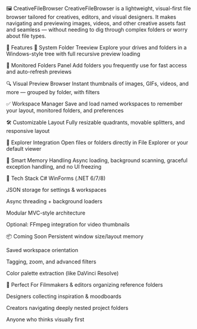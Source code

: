 🖼️ CreativeFileBrowser
CreativeFileBrowser is a lightweight, visual-first file browser tailored for creatives, editors, and visual designers. It makes navigating and previewing images, videos, and other creative assets fast and seamless — without needing to dig through complex folders or worry about file types.

🚀 Features
🧭 System Folder Treeview
Explore your drives and folders in a Windows-style tree with full recursive preview loading

📁 Monitored Folders Panel
Add folders you frequently use for fast access and auto-refresh previews

🔍 Visual Preview Browser
Instant thumbnails of images, GIFs, videos, and more — grouped by folder, with filters

✅ Workspace Manager
Save and load named workspaces to remember your layout, monitored folders, and preferences

🛠️ Customizable Layout
Fully resizable quadrants, movable splitters, and responsive layout

📂 Explorer Integration
Open files or folders directly in File Explorer or your default viewer

🧠 Smart Memory Handling
Async loading, background scanning, graceful exception handling, and no UI freezing

🔧 Tech Stack
C# WinForms (.NET 6/7/8)

JSON storage for settings & workspaces

Async threading + background loaders

Modular MVC-style architecture

Optional: FFmpeg integration for video thumbnails

📦 Coming Soon
Persistent window size/layout memory

Saved workspace orientation

Tagging, zoom, and advanced filters

Color palette extraction (like DaVinci Resolve)

🤝 Perfect For
Filmmakers & editors organizing reference folders

Designers collecting inspiration & moodboards

Creators navigating deeply nested project folders

Anyone who thinks visually first
